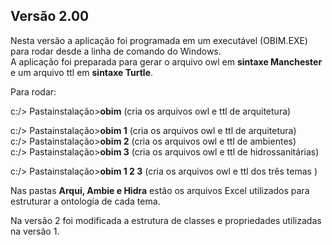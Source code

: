 ## Versão 2.00

Nesta versão a aplicação foi programada em um executável (OBIM.EXE) para rodar desde a linha de comando do Windows.  
A aplicação foi preparada para gerar o arquivo owl em **sintaxe Manchester** e um arquivo ttl em **sintaxe Turtle**.   

Para rodar:  

  &#9;c:/> Pastainstalação>**obim** (cria os arquivos owl e ttl de arquitetura)  

  &#9;c:/> Pastainstalação>**obim 1** (cria os  arquivos owl e ttl de arquitetura)  
  &#9;c:/> Pastainstalação>**obim 2** (cria os arquivos owl e ttl de ambientes)  
  &#9;c:/> Pastainstalação>**obim 3** (cria os arquivos owl e ttl de hidrossanitárias)  

  &#9;c:/> Pastainstalação>**obim 1 2 3** (cria os arquivos owl e ttl dos três temas )  

Nas pastas **Arqui, Ambie e Hidra** estão os arquivos Excel utilizados para estruturar a ontologia de cada tema.  

Na versão 2 foi modificada a estrutura de classes e propriedades utilizadas na versão 1.  

